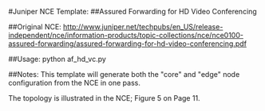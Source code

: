 #Juniper NCE Template:
##Assured Forwarding for HD Video Conferencing

##Original NCE:
http://www.juniper.net/techpubs/en_US/release-independent/nce/information-products/topic-collections/nce/nce0100-assured-forwarding/assured-forwarding-for-hd-video-conferencing.pdf

##Usage:
python af_hd_vc.py

##Notes:
This template will generate both the "core" and "edge" node configuration from the NCE in one pass.

The topology is illustrated in the NCE; Figure 5 on Page 11.
